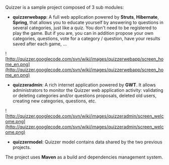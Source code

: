 Quizzer is a sample project composed of 3 sub modules:

  * <b>quizzerwebapp</b>:
A full web application powered by <b>Struts</b>, <b>Hibernate</b>, <b>Spring</b>, that allows you to educate yourself by answering to questions in several categories, just like a quiz. You don't need to be registered to play the game. But if you are, you can in addition propose your own categories, questions, vote for a category / question, have your results saved after each game, ...

![http://quizzer.googlecode.com/svn/wiki/images/quizzerwebapp/screen_home_en.png](http://quizzer.googlecode.com/svn/wiki/images/quizzerwebapp/screen_home_en.png)

  * <b>quizzeradmin</b>:
A rich internet application powered by <b>GWT</b>. It allows administrators to monitor   the Quizzer web application activity: validating or deleting categories and/or questions proposals, deleted old users, creating new categories, questions, etc.

![http://quizzer.googlecode.com/svn/wiki/images/quizzeradmin/screen_welcome.png](http://quizzer.googlecode.com/svn/wiki/images/quizzeradmin/screen_welcome.png)

  * <b>quizzermodel</b>:
Quizzer model contains data shared by the two previous projects.


The project uses <b>Maven</b> as a build and dependencies management system.